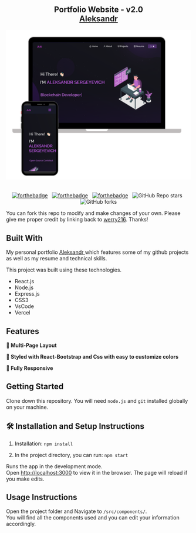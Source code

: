 <h2 align="center">
  Portfolio Website - v2.0<br/>
  <a href="https://aleksandr-intro.vercel.app/" target="_blank"> Aleksandr </a>
</h2>
<div align="center">
  <img alt="Demo" src="./Images/readme-img1.png" />
</div>

<br/>

<center>

[![forthebadge](https://forthebadge.com/images/badges/built-with-love.svg)](https://forthebadge.com) &nbsp;
[![forthebadge](https://forthebadge.com/images/badges/made-with-javascript.svg)](https://forthebadge.com) &nbsp;
[![forthebadge](https://forthebadge.com/images/badges/open-source.svg)](https://forthebadge.com) &nbsp;
![GitHub Repo stars](https://img.shields.io/github/stars/werry216/portfolio?color=red&logo=github&style=for-the-badge) &nbsp;
![GitHub forks](https://img.shields.io/github/forks/werry216/portfolio?color=red&logo=github&style=for-the-badge)

</center>

You can fork this repo to modify and make changes of your own. Please give me proper credit by linking back to [werry216](https://github.com/werry216/portfolio). Thanks!

## Built With

My personal portfolio <a href="https://aleksandr-intro.vercel.app/" target="_blank"> Aleksandr </a> which features some of my github projects as well as my resume and technical skills.<br/>

This project was built using these technologies.

- React.js
- Node.js
- Express.js
- CSS3
- VsCode
- Vercel

## Features

**📖 Multi-Page Layout**

**🎨 Styled with React-Bootstrap and Css with easy to customize colors**

**📱 Fully Responsive**

## Getting Started

Clone down this repository. You will need `node.js` and `git` installed globally on your machine.

## 🛠 Installation and Setup Instructions

1. Installation: `npm install`

2. In the project directory, you can run: `npm start`

Runs the app in the development mode.\
Open [http://localhost:3000](http://localhost:3000) to view it in the browser.
The page will reload if you make edits.

## Usage Instructions

Open the project folder and Navigate to `/src/components/`. <br/>
You will find all the components used and you can edit your information accordingly.
